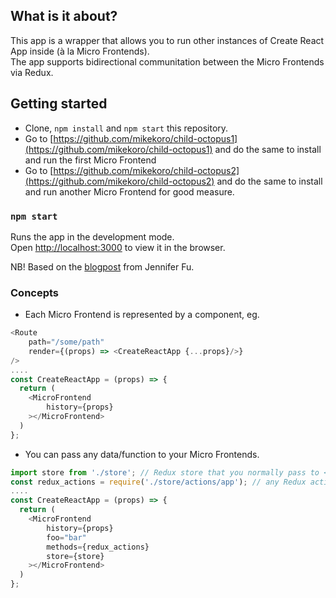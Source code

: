 ## What is it about?

This app is a wrapper that allows you to run other instances of Create React App inside (à la Micro Frontends).<br/>
The app supports bidirectional communitation between the Micro Frontends via Redux.

## Getting started

  - Clone, `npm install` and `npm start` this repository.
  - Go to [https://github.com/mikekoro/child-octopus1](https://github.com/mikekoro/child-octopus1) and do the same to install and run the first Micro Frontend
  - Go to [https://github.com/mikekoro/child-octopus2](https://github.com/mikekoro/child-octopus2) and do the same to install and run another Micro Frontend for good measure.

### `npm start`

Runs the app in the development mode.<br />
Open [http://localhost:3000](http://localhost:3000) to view it in the browser.

NB! Based on the [blogpost](https://medium.com/better-programming/build-your-own-micro-frontend-ecosystem-a05128c74f99) from Jennifer Fu.

### Concepts

- Each Micro Frontend is represented by a component, eg.

```javascript
<Route 
    path="/some/path" 
	render={(props) => <CreateReactApp {...props}/>} 
/>
....
const CreateReactApp = (props) => {
  return (
    <MicroFrontend
        history={props}
    ></MicroFrontend>
  )
};
```
- You can pass any data/function to your Micro Frontends.

```javascript
import store from './store'; // Redux store that you normally pass to <Provider store={store}>
const redux_actions = require('./store/actions/app'); // any Redux actions you might have
....
const CreateReactApp = (props) => {
  return (
    <MicroFrontend
        history={props}
		foo="bar"
		methods={redux_actions}
		store={store}
    ></MicroFrontend>
  )
};
```
